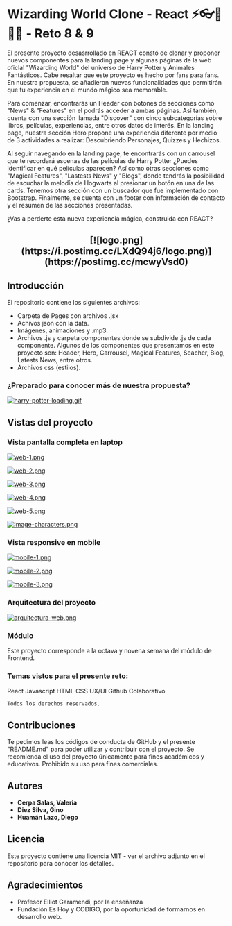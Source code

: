 # Wizarding World Clone - React ⚡👓🏰🧙‍♂ - Reto 8 & 9

El presente proyecto desasrrollado en REACT constó de clonar y proponer nuevos componentes para la landing page y algunas páginas de la web oficlal "Wizarding World" del universo de Harry Potter y Animales Fantásticos. Cabe resaltar que este proyecto es hecho por fans para fans. En nuestra propuesta, se añadieron nuevas funcionalidades que permitirán que tu experiencia en el mundo mágico sea memorable.

Para comenzar, encontrarás un Header con botones de secciones como "News" & "Features" en el podrás acceder a ambas páginas. Así también, cuenta con una sección llamada "Discover" con cinco subcategorías sobre libros, películas, experiencias, entre otros datos de interés. 
En la landing page, nuestra sección Hero propone una experiencia diferente por medio de 3 actividades a realizar: Descubriendo Personajes, Quizzes y Hechizos.

Al seguir navegando en la landing page, te encontrarás con un carrousel que te recordará escenas de las películas de Harry Potter ¿Puedes identificar en qué películas aparecen? Así como otras secciones como "Magical Features", "Lastests News" y "Blogs", donde tendrás la posibilidad de escuchar la melodía de Hogwarts al presionar un botón en una de las cards. Tenemos otra sección con un buscador que fue implementado con Bootstrap. Finalmente, se cuenta con un footer con información de contacto y el resumen de las secciones presentadas.

¿Vas a perderte esta nueva experiencia mágica, construida con REACT? 

 <h2 align="center"> [![logo.png](https://i.postimg.cc/LXdQ94j6/logo.png)](https://postimg.cc/mcwyVsd0)</h2>

## Introducción

El repositorio contiene los siguientes archivos:
- Carpeta de Pages con archivos .jsx
- Achivos json con la data.
- Imágenes, animaciones y .mp3.
- Archivos .js y carpeta componentes donde se subdivide .js de cada componente. Algunos de los componentes que presentamos en este proyecto son: Header, Hero, Carrousel, Magical Features, Seacher, Blog, Latests News, entre otros.
- Archivos css (estilos).

### ¿Preparado para conocer más de nuestra propuesta?

[![harry-potter-loading.gif](https://i.postimg.cc/cL1VqNNF/harry-potter-loading.gif)](https://postimg.cc/8j3yW9cv)

## Vistas del proyecto

### Vista pantalla completa en laptop
      
[![web-1.png](https://i.postimg.cc/9Fg5LTt0/web-1.png)](https://postimg.cc/kBSp42HP)
      
[![web-2.png](https://i.postimg.cc/52ZcVVrM/web-2.png)](https://postimg.cc/xXypvWYs)
       
[![web-3.png](https://i.postimg.cc/tRZp8BJP/web-3.png)](https://postimg.cc/5jVhCqwN)
       
[![web-4.png](https://i.postimg.cc/KjFf79sV/web-4.png)](https://postimg.cc/tZSFpzbt)
          
[![web-5.png](https://i.postimg.cc/3JqpYSFT/web-5.png)](https://postimg.cc/7fgbNNRs)
      
[![image-characters.png](https://i.postimg.cc/rmybcBh6/image-characters.png)](https://postimg.cc/bGML9BcL)
  
### Vista responsive en mobile
  
[![mobile-1.png](https://i.postimg.cc/xC13pkPj/mobile-1.png)](https://postimg.cc/kVLSBgZL)
       
[![mobile-2.png](https://i.postimg.cc/7L3qthZR/mobile-2.png)](https://postimg.cc/1gzxf960)
           
[![mobile-3.png](https://i.postimg.cc/636xHhS7/mobile-3.png)](https://postimg.cc/WDyyz0sj)
       
### Arquitectura del proyecto
       
[![arquitectura-web.png](https://i.postimg.cc/3w27dQCd/arquitectura-web.png)](https://postimg.cc/gwc1T57W)
              
### Módulo

Este proyecto corresponde a la octava y novena semana del módulo de Frontend.

### Temas vistos para el presente reto:

React
Javascript
HTML
CSS
UX/UI
Github Colaborativo

```
Todos los derechos reservados.
```

## Contribuciones

Te pedimos leas los códigos de conducta de GitHub y el presente "README.md" para poder utilizar y contribuir con el proyecto. Se recomienda el uso del proyecto únicamente para fines académicos y educativos. Prohibido su uso para fines comerciales.

## Autores

- **Cerpa Salas, Valeria**
- **Diez Silva, Gino**
- **Huamán Lazo, Diego**

## Licencia

Este proyecto contiene una licencia MIT - ver el archivo adjunto en el repositorio para conocer los detalles.

## Agradecimientos

- Profesor Elliot Garamendi, por la enseñanza
- Fundación Es Hoy y CODIGO, por la oportunidad de formarnos en desarrollo web.
